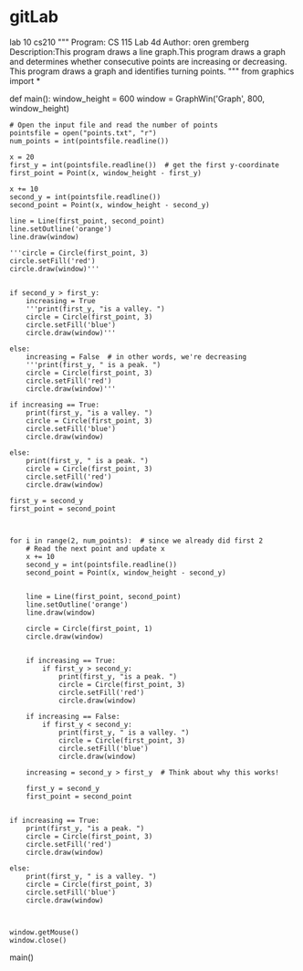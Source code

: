 # gitLab
lab 10 cs210
"""
Program: CS 115 Lab 4d
Author: oren gremberg
Description:This program draws a line graph.This program draws a graph and determines whether
   consecutive points are increasing or decreasing. This program draws a graph and identifies turning points.
"""
from graphics import *


def main():
    window_height = 600
    window = GraphWin('Graph', 800, window_height)

    # Open the input file and read the number of points
    pointsfile = open("points.txt", "r")
    num_points = int(pointsfile.readline())

    x = 20
    first_y = int(pointsfile.readline())  # get the first y-coordinate
    first_point = Point(x, window_height - first_y)

    x += 10
    second_y = int(pointsfile.readline())
    second_point = Point(x, window_height - second_y)

    line = Line(first_point, second_point)
    line.setOutline('orange')
    line.draw(window)

    '''circle = Circle(first_point, 3)
    circle.setFill('red')
    circle.draw(window)'''


    if second_y > first_y:
        increasing = True
        '''print(first_y, "is a valley. ")
        circle = Circle(first_point, 3)
        circle.setFill('blue')
        circle.draw(window)'''

    else:
        increasing = False  # in other words, we're decreasing
        '''print(first_y, " is a peak. ")
        circle = Circle(first_point, 3)
        circle.setFill('red')
        circle.draw(window)'''

    if increasing == True:
        print(first_y, "is a valley. ")
        circle = Circle(first_point, 3)
        circle.setFill('blue')
        circle.draw(window)

    else:
        print(first_y, " is a peak. ")
        circle = Circle(first_point, 3)
        circle.setFill('red')
        circle.draw(window)

    first_y = second_y
    first_point = second_point



    for i in range(2, num_points):  # since we already did first 2
        # Read the next point and update x
        x += 10
        second_y = int(pointsfile.readline())
        second_point = Point(x, window_height - second_y)


        line = Line(first_point, second_point)
        line.setOutline('orange')
        line.draw(window)

        circle = Circle(first_point, 1)
        circle.draw(window)


        if increasing == True:
            if first_y > second_y:
                print(first_y, "is a peak. ")
                circle = Circle(first_point, 3)
                circle.setFill('red')
                circle.draw(window)

        if increasing == False:
            if first_y < second_y:
                print(first_y, " is a valley. ")
                circle = Circle(first_point, 3)
                circle.setFill('blue')
                circle.draw(window)

        increasing = second_y > first_y  # Think about why this works!

        first_y = second_y
        first_point = second_point


    if increasing == True:
        print(first_y, "is a peak. ")
        circle = Circle(first_point, 3)
        circle.setFill('red')
        circle.draw(window)

    else:
        print(first_y, " is a valley. ")
        circle = Circle(first_point, 3)
        circle.setFill('blue')
        circle.draw(window)



    window.getMouse()
    window.close()


main()
